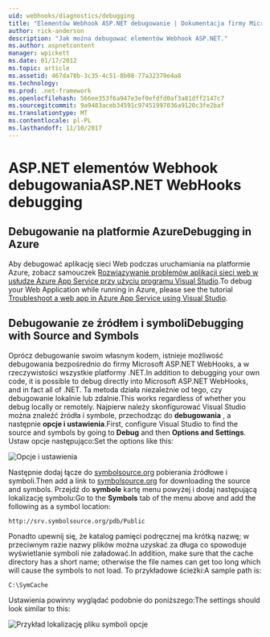 ```yaml
---
uid: webhooks/diagnostics/debugging
title: "Elementów Webhook ASP.NET debugowanie | Dokumentacja firmy Microsoft"
author: rick-anderson
description: "Jak można debugować elementów Webhook ASP.NET."
ms.author: aspnetcontent
manager: wpickett
ms.date: 01/17/2012
ms.topic: article
ms.assetid: 467da78b-3c35-4c51-8b08-77a32379e4a8
ms.technology: 
ms.prod: .net-framework
ms.openlocfilehash: 566ee353f6a947e3ef0efdfd0af3a81dff2147c7
ms.sourcegitcommit: 9a9483aceb34591c97451997036a9120c3fe2baf
ms.translationtype: MT
ms.contentlocale: pl-PL
ms.lasthandoff: 11/10/2017
---
```

# <a name="aspnet-webhooks-debugging"></a><span data-ttu-id="f0e77-103">ASP.NET elementów Webhook debugowania</span><span class="sxs-lookup"><span data-stu-id="f0e77-103">ASP.NET WebHooks debugging</span></span>  

## <a name="debugging-in-azure"></a><span data-ttu-id="f0e77-104">Debugowanie na platformie Azure</span><span class="sxs-lookup"><span data-stu-id="f0e77-104">Debugging in Azure</span></span>

<span data-ttu-id="f0e77-105">Aby debugować aplikację sieci Web podczas uruchamiania na platformie Azure, zobacz samouczek [Rozwiązywanie problemów aplikacji sieci web w usłudze Azure App Service przy użyciu programu Visual Studio](https://azure.microsoft.com/en-us/documentation/articles/web-sites-dotnet-troubleshoot-visual-studio/#webserverlogs).</span><span class="sxs-lookup"><span data-stu-id="f0e77-105">To debug your Web Application while running in Azure, please see the tutorial [Troubleshoot a web app in Azure App Service using Visual Studio](https://azure.microsoft.com/en-us/documentation/articles/web-sites-dotnet-troubleshoot-visual-studio/#webserverlogs).</span></span>

## <a name="debugging-with-source-and-symbols"></a><span data-ttu-id="f0e77-106">Debugowanie ze źródłem i symboli</span><span class="sxs-lookup"><span data-stu-id="f0e77-106">Debugging with Source and Symbols</span></span>

<span data-ttu-id="f0e77-107">Oprócz debugowanie swoim własnym kodem, istnieje możliwość debugowania bezpośrednio do firmy Microsoft ASP.NET WebHooks, a w rzeczywistości wszystkie platformy .NET.</span><span class="sxs-lookup"><span data-stu-id="f0e77-107">In addition to debugging your own code, it is possible to debug directly into Microsoft ASP.NET WebHooks, and in fact all of .NET.</span></span> <span data-ttu-id="f0e77-108">Ta metoda działa niezależnie od tego, czy debugowanie lokalnie lub zdalnie.</span><span class="sxs-lookup"><span data-stu-id="f0e77-108">This works regardless of whether you debug locally or remotely.</span></span> <span data-ttu-id="f0e77-109">Najpierw należy skonfigurować Visual Studio można znaleźć źródła i symbole, przechodząc do **debugowania** , a następnie **opcje i ustawienia**.</span><span class="sxs-lookup"><span data-stu-id="f0e77-109">First, configure Visual Studio to find the source and symbols by going to **Debug** and then **Options and Settings**.</span></span> <span data-ttu-id="f0e77-110">Ustaw opcje następująco:</span><span class="sxs-lookup"><span data-stu-id="f0e77-110">Set the options like this:</span></span>

![Opcje i ustawienia](_static/SourceSymbols.png)

<span data-ttu-id="f0e77-112">Następnie dodaj łącze do [symbolsource.org](http://symbolsource.org) pobierania źródłowe i symboli.</span><span class="sxs-lookup"><span data-stu-id="f0e77-112">Then add a link to [symbolsource.org](http://symbolsource.org) for downloading the source and symbols.</span></span> <span data-ttu-id="f0e77-113">Przejdź do **symbole** kartę menu powyżej i dodaj następującą lokalizację symbolu:</span><span class="sxs-lookup"><span data-stu-id="f0e77-113">Go to the **Symbols** tab of the menu above and add the following as a symbol location:</span></span>

```
http://srv.symbolsource.org/pdb/Public
```

<span data-ttu-id="f0e77-114">Ponadto upewnij się, że katalog pamięci podręcznej ma krótką nazwę; w przeciwnym razie nazwy plików można uzyskać za długa co spowoduje wyświetlanie symboli nie załadować.</span><span class="sxs-lookup"><span data-stu-id="f0e77-114">In addition, make sure that the cache directory has a short name; otherwise the file names can get too long which will cause the symbols to not load.</span></span> <span data-ttu-id="f0e77-115">To przykładowe ścieżki:</span><span class="sxs-lookup"><span data-stu-id="f0e77-115">A sample path is:</span></span>

```
C:\SymCache
```

<span data-ttu-id="f0e77-116">Ustawienia powinny wyglądać podobnie do poniższego:</span><span class="sxs-lookup"><span data-stu-id="f0e77-116">The settings should look similar to this:</span></span>

![Przykład lokalizację pliku symboli opcje](_static/SymSource.png)
